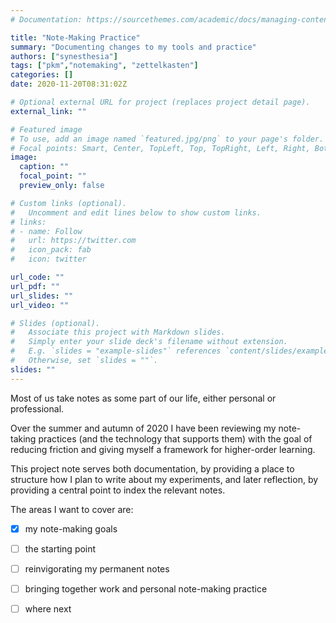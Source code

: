 ```yaml
---
# Documentation: https://sourcethemes.com/academic/docs/managing-content/

title: "Note-Making Practice"
summary: "Documenting changes to my tools and practice"
authors: ["synesthesia"]
tags: ["pkm","notemaking", "zettelkasten"]
categories: []
date: 2020-11-20T08:31:02Z

# Optional external URL for project (replaces project detail page).
external_link: ""

# Featured image
# To use, add an image named `featured.jpg/png` to your page's folder.
# Focal points: Smart, Center, TopLeft, Top, TopRight, Left, Right, BottomLeft, Bottom, BottomRight.
image:
  caption: ""
  focal_point: ""
  preview_only: false

# Custom links (optional).
#   Uncomment and edit lines below to show custom links.
# links:
# - name: Follow
#   url: https://twitter.com
#   icon_pack: fab
#   icon: twitter

url_code: ""
url_pdf: ""
url_slides: ""
url_video: ""

# Slides (optional).
#   Associate this project with Markdown slides.
#   Simply enter your slide deck's filename without extension.
#   E.g. `slides = "example-slides"` references `content/slides/example-slides.md`.
#   Otherwise, set `slides = ""`.
slides: ""
---
```

Most of us take notes as some part of our life, either personal or professional.

Over the summer and autumn of 2020 I have been reviewing my note-taking practices (and the technology that supports them) with the goal of reducing friction and giving myself a framework for higher-order learning.

This project note serves both documentation, by providing a place to structure how I plan to write about my experiments, and later reflection, by providing a central point to index the relevant notes.

The areas I want to cover are:

* [x] my note-making goals
* [ ] the starting point
* [ ] reinvigorating my permanent notes
* [ ] bringing together work and personal note-making practice
* [ ] where next

